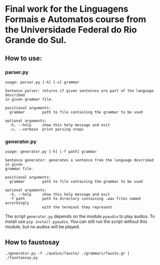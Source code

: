 # Final work for the Linguagens Formais e Automatos course from the Universidade Federal do Rio Grande do Sul.

## How to use:
				
### parser.py				
```
usage: parser.py [-h] [-v] grammar

Sentence parser: returns if given sentences are part of the language described
in given grammar file.

positional arguments:
  grammar        path to file containing the grammar to be used

optional arguments:
  -h, --help     show this help message and exit
  -v, --verbose  print parsing steps
```

### generator.py
```
usage: generator.py [-h] [-f path] grammar

Sentence generator: generates a sentence from the language described in given
grammar file.

positional arguments:
  grammar        path to file containing the grammar to be used

optional arguments:
  -h, --help     show this help message and exit
  -f path        path to directory containing .wav files named accordingly
                 with the terminal they represent
```

The script `generator.py` depends on the module `pyaudio` to play audios. 
To install use `pip install pyaudio`. You can still run the script without 
this module, but no audios will be played.

## How to faustosay
```
./generator.py -f ./audios/fausto/ ./grammars/fausto.gr | ./faustaosay.py 
```
